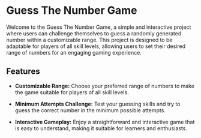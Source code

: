 # Guess The Number Game

Welcome to the Guess The Number Game, a simple and interactive project where users can challenge themselves to guess a randomly generated number within a customizable range. This project is designed to be adaptable for players of all skill levels, allowing users to set their desired range of numbers for an engaging gaming experience.

## Features

- **Customizable Range:** Choose your preferred range of numbers to make the game suitable for players of all skill levels.

- **Minimum Attempts Challenge:** Test your guessing skills and try to guess the correct number in the minimum possible attempts.

- **Interactive Gameplay:** Enjoy a straightforward and interactive game that is easy to understand, making it suitable for learners and enthusiasts.
